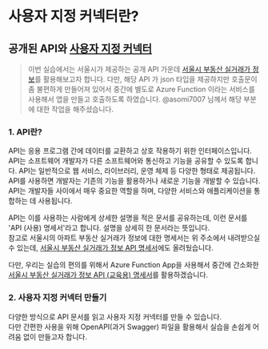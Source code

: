 # 사용자 지정 커넥터란?
## 공개된 API와 [사용자 지정 커넥터](https://learn.microsoft.com/ko-kr/connectors/custom-connectors/)

>이번 실습에서는 서울시가 제공하는 공개 API 가운데 [서울시 부동산 실거래가 정보](https://data.seoul.go.kr/dataList/OA-21275/S/1/datasetView.do?fbclid=IwZXh0bgNhZW0CMTAAAR22PLbjMQhxt3Az_w5TYan-65n5HFpCtWxQF-tJHKskxGrlwq9WpwVwens_aem_ZmFrZWR1bW15MTZieXRlcw)를 활용해보고자 합니다.
>다만, 해당 API 가 json 타입을 제공하지만 호출문이 좀 불편하게 만들어져 있어서 중간에 별도로 Azure Function 이라는 서비스를 사용해서 앱을 만들고 호출하도록 하였습니다.
>@asomi7007 님께서 해당 부분에 대한 작업을 해주셨습니다.

### 1. API란?
API는 응용 프로그램 간에 데이터를 교환하고 상호 작용하기 위한 인터페이스입니다. API는 소프트웨어 개발자가 다른 소프트웨어와 통신하고 기능을 공유할 수 있도록 합니다. API는 일반적으로 웹 서비스, 라이브러리, 운영 체제 등 다양한 형태로 제공됩니다. API를 사용하면 개발자는 기존의 기능을 활용하거나 새로운 기능을 개발할 수 있습니다. API는 개발자들 사이에서 매우 중요한 역할을 하며, 다양한 서비스와 애플리케이션을 통합하는 데 사용됩니다.  

API는 이를 사용하는 사람에게 상세한 설명을 적은 문서를 공유하는데, 이런 문서를 'API (사용) 명세서'라고 합니다. 설명을 상세히 한 문서라는 뜻입니다.  
참고로 서울시의 아파트 부동산 실거래가 정보에 대한 명세서는 위 주소에서 내려받으실 수 있는데, [서울시 부동산 실거래가 정보 API 명세서](Assets/seoul_real_estate_api_desc.xlsx)에도 올려뒀습니다.  

다만, 우리는 실습의 편의를 위해서 Azure Function App을 사용해서 중간에 간소화한 [서울시 부동산 실거래가 정보 API (교육용) 명세서](http://www.eldensolution.kr/seoul-real-estate-api-doc.html)를 활용하겠습니다.

### 2. 사용자 지정 커넥터 만들기
다양한 방식으로 API 문서를 읽고 사용자 지정 커넥터를 만들 수 있습니다.  
다만 간편한 사용을 위해 OpenAPI(과거 Swagger) 파일을 활용해서 실습을 손쉽게 어려움 없이 만들고자 합니다.



